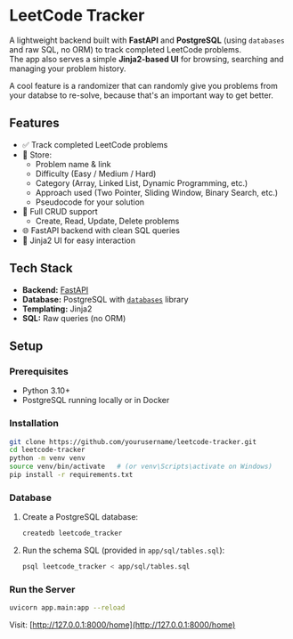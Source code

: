 # LeetCode Tracker

A lightweight backend built with **FastAPI** and **PostgreSQL** (using `databases` and raw SQL, no ORM) to track completed LeetCode problems.  
The app also serves a simple **Jinja2-based UI** for browsing, searching and managing your problem history. 

A cool feature is a randomizer that can randomly give you problems from your databse to re-solve, because that's an important way to get better. 

## Features

- ✅ Track completed LeetCode problems
- 📝 Store:
  - Problem name & link
  - Difficulty (Easy / Medium / Hard)
  - Category (Array, Linked List, Dynamic Programming, etc.)
  - Approach used (Two Pointer, Sliding Window, Binary Search, etc.)
  - Pseudocode for your solution
- 🔄 Full CRUD support
  - Create, Read, Update, Delete problems
- 🌐 FastAPI backend with clean SQL queries
- 🎨 Jinja2 UI for easy interaction

## Tech Stack

- **Backend:** [FastAPI](https://fastapi.tiangolo.com/)  
- **Database:** PostgreSQL with [`databases`](https://www.encode.io/databases/) library  
- **Templating:** Jinja2  
- **SQL:** Raw queries (no ORM)

## Setup

### Prerequisites
- Python 3.10+
- PostgreSQL running locally or in Docker

### Installation
```bash
git clone https://github.com/yourusername/leetcode-tracker.git
cd leetcode-tracker
python -m venv venv
source venv/bin/activate   # (or venv\Scripts\activate on Windows)
pip install -r requirements.txt
```

### Database
1. Create a PostgreSQL database:
   ```bash
   createdb leetcode_tracker
   ```
2. Run the schema SQL (provided in `app/sql/tables.sql`):
   ```bash
   psql leetcode_tracker < app/sql/tables.sql
   ```

### Run the Server
```bash
uvicorn app.main:app --reload
```

Visit: [http://127.0.0.1:8000/home](http://127.0.0.1:8000/home)
